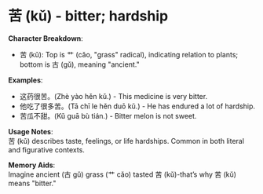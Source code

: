# **苦 (kǔ) - bitter; hardship**

**Character Breakdown**:  
- 苦 (kǔ): Top is 艹 (cǎo, "grass" radical), indicating relation to plants; bottom is 古 (gǔ), meaning "ancient."

**Examples**:  
- 这药很苦。(Zhè yào hěn kǔ.) - This medicine is very bitter.  
- 他吃了很多苦。(Tā chī le hěn duō kǔ.) - He has endured a lot of hardship.  
- 苦瓜不甜。(Kǔ guā bù tián.) - Bitter melon is not sweet.

**Usage Notes**:  
苦 (kǔ) describes taste, feelings, or life hardships. Common in both literal and figurative contexts.

**Memory Aids**:  
Imagine ancient (古 gǔ) grass (艹 cǎo) tasted 苦 (kǔ)-that’s why 苦 (kǔ) means "bitter."